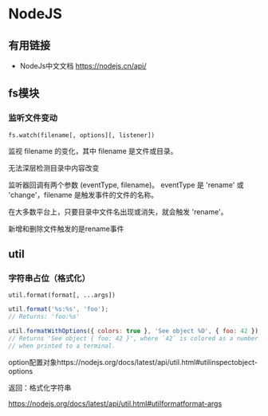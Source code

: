 # NodeJS

## 有用链接

* NodeJs中文文档 https://nodejs.cn/api/


## fs模块

### 监听文件变动
`fs.watch(filename[, options][, listener])`

监视 filename 的变化，其中 filename 是文件或目录。

无法深层检测目录中内容改变

监听器回调有两个参数 (eventType, filename)。 eventType 是 'rename' 或 'change'，filename 是触发事件的文件的名称。

在大多数平台上，只要目录中文件名出现或消失，就会触发 'rename'。

新增和删除文件触发的是rename事件


## util

### 字符串占位（格式化）

`util.format(format[, ...args])`

```js
util.format('%s:%s', 'foo');
// Returns: 'foo:%s'

util.formatWithOptions({ colors: true }, 'See object %O', { foo: 42 });
// Returns 'See object { foo: 42 }', where `42` is colored as a number
// when printed to a terminal.
```

option配置对象https://nodejs.org/docs/latest/api/util.html#utilinspectobject-options

返回：格式化字符串

https://nodejs.org/docs/latest/api/util.html#utilformatformat-args